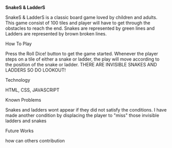 <b>SnakeS & LadderS</b>

SnakeS & LadderS is a classic board game loved by children and adults. This game consist of 100 tiles and player will have to get through the obstacles to reach the end. Snakes are represented by green lines and Ladders are represented by brown broken lines.

How To Play

Press the Roll Dice! button to get the game started. Whenever the player steps on a tile of either a snake or ladder, the play will move according to the position of the snake or ladder. THERE ARE INVISIBLE SNAKES AND LADDERS SO DO LOOKOUT!

Technology

HTML, CSS, JAVASCRIPT

Known Problems

Snakes and ladders wont appear if they did not satisfy the conditions. I have made another condition by displacing the player to "miss" those invisible ladders and snakes

Future Works

how can others contribution
